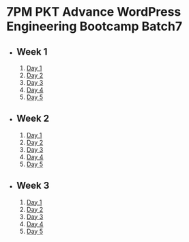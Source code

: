 # 7PM PKT Advance WordPress Engineering Bootcamp Batch7

- ## Week 1

   1. [Day 1](https://www.facebook.com/iCodeguru/videos/2203675690056800)
   2. [Day 2](https://www.facebook.com/iCodeguru/videos/1115355973247237)
   3. [Day 3](https://www.facebook.com/iCodeguru/videos/534557646276674)
   4. [Day 4](https://www.facebook.com/iCodeguru/videos/590658957255895)
   5. [Day 5](https://www.facebook.com/iCodeguru/videos/1124940722675189)

- ## Week 2

   1. [Day 1](https://www.facebook.com/iCodeguru/videos/1105182301290523)
   2. [Day 2](https://www.facebook.com/iCodeguru/videos/586577820908374)
   3. [Day 3](https://www.facebook.com/iCodeguru/videos/1189935075983557)
   4. [Day 4](https://www.facebook.com/iCodeguru/videos/4027622987467499)
   5. [Day 5](https://www.facebook.com/iCodeguru/videos/3653772361580755)

- ## Week 3

   1. [Day 1](https://www.facebook.com/iCodeguru/videos/1119189566885660)
   2. [Day 2](https://www.facebook.com/watch/?v=1597112077606222)
   3. [Day 3]()
   4. [Day 4](https://www.facebook.com/watch/?v=1365240127799114)
   5. [Day 5](https://www.facebook.com/watch/?v=629775479529668)

<!-- - ## Week 

   1. [Day 1](https://www.facebook.com/watch/?v=1663336754607656)
   2. [Day 2](https://www.facebook.com/watch/?v=533199959777370)
   3. [Day 3]()
   4. [Day 4]()
   5. [Day 5]() -->

<!-- - ## Week 

   1. [Day 1]()
   2. [Day 2]()
   3. [Day 3]()
   4. [Day 4]()
   5. [Day 5]() -->